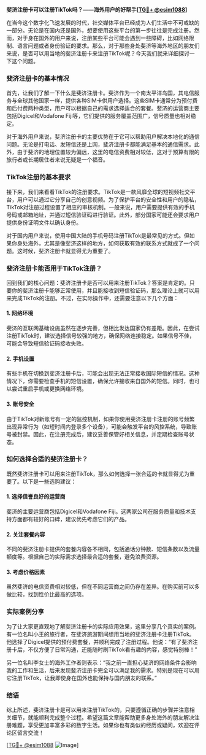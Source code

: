 **斐济注册卡可以注册TikTok吗？——海外用户的好帮手[[TG💪+ @esim1088](https://t.me/s/esim1088)]**

在当今这个数字化飞速发展的时代，社交媒体平台已经成为人们生活中不可或缺的一部分。无论是在国内还是国外，想要使用这些平台的第一步往往是完成注册。然而，对于身在国外的用户来说，注册某些平台可能会遇到一些障碍，比如网络限制、语言问题或者身份验证的要求。那么，对于那些身处斐济等海外地区的朋友们来说，是否可以用当地的斐济注册卡来注册TikTok呢？今天我们就来详细探讨一下这个问题。

### 斐济注册卡的基本情况

首先，让我们了解一下什么是斐济注册卡。斐济作为一个南太平洋岛国，其电信服务与全球其他国家一样，提供各种SIM卡供用户选择。这些SIM卡通常分为预付费和后付费两种类型，用户可以根据自己的需求选择适合的套餐。斐济的运营商主要包括Digicel和Vodafone Fiji等，它们提供的服务覆盖范围广，信号质量也相对稳定。

对于海外用户来说，斐济注册卡的主要优势在于它可以帮助用户解决本地化的通信问题。无论是打电话、发短信还是上网，斐济注册卡都能满足基本的通信需求。此外，由于斐济的地理位置较为偏远，这里的电信资费相对较低，这对于预算有限的旅行者或长期居住者来说无疑是一个福音。

### TikTok注册的基本要求

接下来，我们来看看TikTok的注册要求。TikTok是一款风靡全球的短视频社交平台，用户可以通过它分享自己的创意视频。为了保护平台的安全性和用户的隐私，TikTok对注册过程设置了相应的审核机制。一般来说，用户需要提供有效的手机号码或邮箱地址，并通过短信验证码进行验证。此外，部分国家可能还会要求用户提供身份证明文件以确认身份。

对于国内用户来说，使用中国大陆的手机号码注册TikTok是最常见的方式。但如果你身处海外，尤其是像斐济这样的地方，如何获取有效的联系方式就成了一个问题。这时候，斐济注册卡就显得尤为重要了。

### 斐济注册卡能否用于TikTok注册？

回到我们的核心问题：斐济注册卡是否可以用来注册TikTok？答案是肯定的。只要你的斐济注册卡能够正常使用，并且能接收到短信验证码，那么理论上就可以用来完成TikTok的注册。不过，在实际操作中，还需要注意以下几个方面：

#### 1. 网络环境
斐济的互联网基础设施虽然在逐步完善，但相比发达国家仍有差距。因此，在尝试注册TikTok时，建议选择信号较强的地方，确保网络连接稳定。如果信号不佳，可能会导致短信验证码接收失败。

#### 2. 手机设置
有些手机在切换到斐济注册卡后，可能会出现无法正常接收国际短信的情况。这种情况下，你需要检查手机的短信设置，确保允许接收来自国外的短信。同时，也可以尝试重启手机或更换网络环境。

#### 3. 账号安全
由于TikTok对新账号有一定的监控机制，如果你使用斐济注册卡注册的账号频繁出现异常行为（如短时间内登录多个设备），可能会触发平台的风控系统，导致账号被封禁。因此，在注册完成后，建议妥善保管好相关信息，并定期检查账号状态。

### 如何选择合适的斐济注册卡？

既然斐济注册卡可以用来注册TikTok，那么如何选择一张合适的卡就显得尤为重要了。以下是一些选购建议：

#### 1. 选择信誉良好的运营商
斐济的主要运营商包括Digicel和Vodafone Fiji。这两家公司在服务质量和技术支持方面都有较好的口碑，建议优先考虑它们的产品。

#### 2. 关注套餐内容
不同的斐济注册卡提供的套餐内容各不相同，包括通话分钟数、短信条数以及流量额度等。根据自己的实际需求选择最合适的套餐，避免浪费资源。

#### 3. 考虑价格因素
虽然斐济的电信资费相对较低，但在不同运营商之间仍存在差异。在购买前可以多做比较，找到性价比最高的选项。

### 实际案例分享

为了让大家更直观地了解斐济注册卡的实际应用效果，这里分享几个真实的案例。有一位名叫小王的旅行者，在斐济旅游期间想用当地的斐济注册卡注册TikTok。他选择了Digicel提供的预付费套餐，并顺利完成了注册过程。他说：“有了斐济注册卡后，不仅方便了日常沟通，还能随时刷TikTok看有趣的内容，感觉特别棒！”

另一位名叫李女士的海外工作者则表示：“我之前一直担心斐济的网络条件会影响我的工作和生活，后来发现斐济注册卡完全可以满足我的需求。特别是现在可以用它注册TikTok，让我即使身在国外也能保持与国内朋友的联系。”

### 结语

综上所述，斐济注册卡是可以用来注册TikTok的，只要遵循正确的步骤并注意相关细节，就能顺利完成整个过程。希望这篇文章能帮助更多身处海外的朋友解决注册难题，享受更加丰富多彩的数字生活。如果你也有类似的经历或疑问，欢迎在评论区留言交流！

[[TG💪+ @esim1088](https://t.me/s/esim1088) ![Image](https://i.postimg.cc/4NQfJmqS/Snipaste-2025-05-13-00-14-12.png)]
